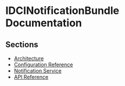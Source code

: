 IDCINotificationBundle Documentation
====================================

Sections
--------

* [Architecture](architecture.md)
* [Configuration Reference](configuration_reference.md)
* [Notification Service](notification_service.md)
* [API Reference](api_reference.md)
